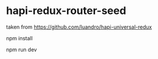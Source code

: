 # hapi-redux-router-seed 
taken from  https://github.com/luandro/hapi-universal-redux
 
 npm install

 npm run dev

